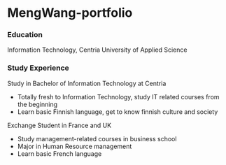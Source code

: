 # MengWang-portfolio

### Education
Information Technology, Centria University of Applied Science

### Study Experience
Study in Bachelor of Information Technology at Centria
- Totally fresh to Information Technology, study IT related courses from the beginning
- Learn basic Finnish language, get to know finnish culture and society

Exchange Student in France and UK
- Study management-related courses in business school
- Major in Human Resource management
- Learn basic French language
